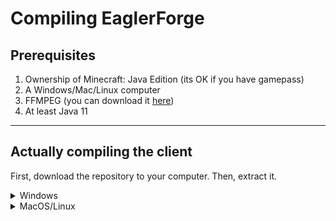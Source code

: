 # Compiling EaglerForge

## Prerequisites
1. Ownership of Minecraft: Java Edition (its OK if you have gamepass)
2. A Windows/Mac/Linux computer
3. FFMPEG (you can download it [here](https://ffmpeg.org/download.html))
4. At least Java 11
---
## Actually compiling the client
First, download the repository to your computer. Then, extract it.
<details>
<summary>Windows</summary>
<br>
  1. Double click CompileLatestClient.bat, a GUI resembling a classic windows installer should open
</br>
  2. Follow the steps shown to you in the new window to finish compiling
</details>
<details>
<summary>MacOS/Linux</summary>
<br>
  1. Open a terminal in the folder the repository was cloned to
</br>
<br>2. Type chmod +x CompileLatestClient.sh and hit enter</br>
<br>3. Type ./CompileLatestClient.sh and hit enter, a GUI resembling a classic windows installer should open
</br>
<br>Follow the steps shown to you in the new window to finish compiling</br>
</details>

